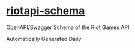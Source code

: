 # [riotapi-schema](http://www.mingweisamuel.com/riotapi-schema/tool/)

OpenAPI/Swagger Schema of the Riot Games API

Automatically Generated Daily

